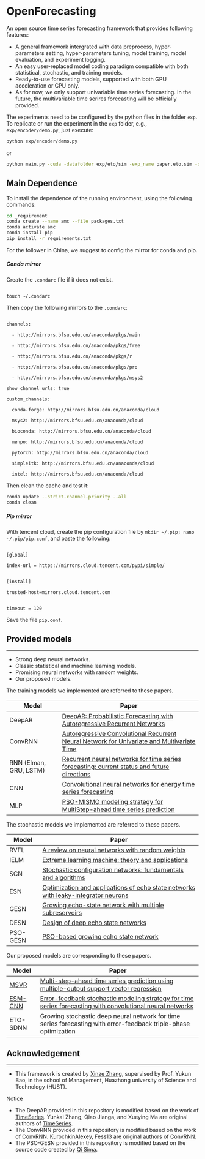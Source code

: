 # OpenForecasting

An open source time series forecasting framework that provides following features:

* A general framework intergrated with data preprocess, hyper-parameters setting, hyper-parameters tuning, model training, model evaluation, and experiment logging.
* An easy user-replaced model coding paradigm compatible with both statistical, stochastic, and training models.
* Ready-to-use forecasting models, supported with both GPU acceleration or CPU only.
* As for now, we only support univariable time series forecasting. In the future, the multivariable time serires forecasting will be officially provided.

The experiments need to be configured by the python files in the folder `exp`. To replicate or run the experiment in the `exp` folder, e.g., `exp/encoder/demo.py`, just execute:

```bash
python exp/encoder/demo.py
```

or 

```bash
python main.py -cuda -datafolder exp/eto/sim -exp_name paper.eto.sim -dataset sfts -H 1 -rep_times 15 -met
```

## Main Dependence

To install the dependence of the running environment, using the following commands:

```bash
cd _requirement
conda create --name amc --file packages.txt
conda activate amc
conda install pip
pip install -r requirements.txt
```

For the follower in China, we suggest to config the mirror for conda and pip.

##### Conda mirror


Create the `.condarc` file if it does not exist.

```

touch ~/.condarc

```

Then copy the following mirrors to the `.condarc`:

```

channels:

  - http://mirrors.bfsu.edu.cn/anaconda/pkgs/main

  - http://mirrors.bfsu.edu.cn/anaconda/pkgs/free

  - http://mirrors.bfsu.edu.cn/anaconda/pkgs/r

  - http://mirrors.bfsu.edu.cn/anaconda/pkgs/pro

  - http://mirrors.bfsu.edu.cn/anaconda/pkgs/msys2

show_channel_urls: true

custom_channels:

  conda-forge: http://mirrors.bfsu.edu.cn/anaconda/cloud

  msys2: http://mirrors.bfsu.edu.cn/anaconda/cloud

  bioconda: http://mirrors.bfsu.edu.cn/anaconda/cloud

  menpo: http://mirrors.bfsu.edu.cn/anaconda/cloud

  pytorch: http://mirrors.bfsu.edu.cn/anaconda/cloud

  simpleitk: http://mirrors.bfsu.edu.cn/anaconda/cloud

  intel: http://mirrors.bfsu.edu.cn/anaconda/cloud

```

Then clean the cache and test it:

```bash
conda update --strict-channel-priority --all  
conda clean 
```

##### Pip mirror


With tencent cloud, create the pip configuration file by `mkdir ~/.pip; nano ~/.pip/pip.conf`, and paste the following:

```

[global]

index-url = https://mirrors.cloud.tencent.com/pypi/simple/


[install]

trusted-host=mirrors.cloud.tencent.com


timeout = 120

```

Save the file `pip.conf`.

## Provided models

---

* Strong deep neural networks.
* Classic statistical and machine learning models.
* Promising neural networks with random weights.
* Our proposed models.

The training models we implemented are referred to these papers.

| Model                  | Paper                                                                                                                                                           |
| ---------------------- | --------------------------------------------------------------------------------------------------------------------------------------------------------------- |
| DeepAR                 | [DeepAR: Probabilistic Forecasting with Autoregressive Recurrent Networks](https://arxiv.org/abs/1704.04110)                                                       |
| ConvRNN                | [Autoregressive Convolutional Recurrent Neural Network for Univariate and Multivariate Time](https://arxiv.org/abs/1903.02540)                                     |
| RNN (Elman, GRU, LSTM) | [Recurrent neural networks for time series forecasting: current status and future directions](https://www.sciencedirect.com/science/article/pii/S0169207020300996) |
| CNN                    | [Convolutional neural networks for energy time series forecasting](https://ieeexplore.ieee.org/abstract/document/8489399/)                                         |
| MLP                    | [PSO-MISMO modeling strategy for MultiStep-ahead time series prediction](https://ieeexplore.ieee.org/abstract/document/6553147/)                                   |

The stochastic models we implemented are referred to these papers.

| Model    | Paper                                                                                                                                                      |
| -------- | ---------------------------------------------------------------------------------------------------------------------------------------------------------- |
| RVFL     | [A review on neural networks with random weights](https://www.sciencedirect.com/science/article/pii/S0925231217314613)                                        |
| IELM     | [Extreme learning machine: theory and applications](https://www.sciencedirect.com/science/article/abs/pii/S0925231206000385)                                  |
| SCN      | [Stochastic configuration networks: fundamentals and algorithms](https://ieeexplore.ieee.org/abstract/document/8013920/)                                      |
| ESN      | [Optimization and applications of echo state networks with leaky-integrator neurons](https://www.sciencedirect.com/science/article/abs/pii/S089360800700041X) |
| GESN     | [Growing echo-state network with multiple subreservoirs](https://ieeexplore.ieee.org/abstract/document/7386673/)                                              |
| DESN     | [Design of deep echo state networks](https://www.sciencedirect.com/science/article/abs/pii/S0893608018302223)                                                 |
| PSO-GESN | [PSO-based growing echo state network](https://www.sciencedirect.com/science/article/abs/pii/S1568494619305551)                                               |

Our proposed models are corresponding to these papers.

| Model                                                             | Paper                                                                                                                                                                              |
| ----------------------------------------------------------------- | ---------------------------------------------------------------------------------------------------------------------------------------------------------------------------------- |
| [MSVR](https://github.com/Analytics-for-Forecasting/msvr)            | [Multi-step-ahead time series prediction using multiple-output support vector regression](https://www.sciencedirect.com/science/article/abs/pii/S092523121300917X)                    |
| [ESM-CNN](https://github.com/XinzeZhang/TimeSeriesForecasting-torch) | [Error-feedback stochastic modeling strategy for time series forecasting with convolutional neural networks](https://www.sciencedirect.com/science/article/abs/pii/S1568494619305551) |
| ETO-SDNN                                                          | Growing stochastic deep neural network for time series forecasting with error-feedback triple-phase optimization                                                                   |

## Acknowledgement

---

* This framework is created by [Xinze Zhang](https://github.com/xinzezhang), supervised by Prof. Yukun Bao, in the school of Management, Huazhong university of Science and Technology (HUST).

Notice

* The DeepAR provided in this repository is modified based on the work of [TimeSeries](https://github.com/zhykoties/TimeSeries). Yunkai Zhang, Qiao Jianga, and Xueying Ma are original authors of [TimeSeries](https://github.com/zhykoties/TimeSeries).
* The ConvRNN provided in this repository is modified based on the work of [ConvRNN](https://github.com/KurochkinAlexey/ConvRNN). KurochkinAlexey, Fess13 are original authors of [ConvRNN](https://github.com/KurochkinAlexey/ConvRNN).
* The PSO-GESN provided in this repository is modified based on the source code created by [Qi Sima](https://github.com/simaqi18).
